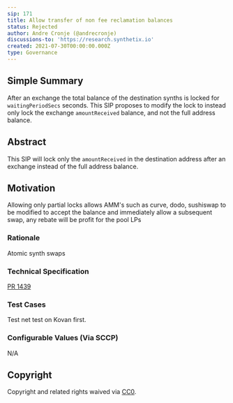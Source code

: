 ```yaml
---
sip: 171
title: Allow transfer of non fee reclamation balances
status: Rejected
author: Andre Cronje (@andrecronje)
discussions-to: 'https://research.synthetix.io'
created: 2021-07-30T00:00:00.000Z
type: Governance
---
```


<!--You can leave these HTML comments in your merged SIP and delete the visible duplicate text guides, they will not appear and may be helpful to refer to if you edit it again. This is the suggested template for new SIPs. Note that an SIP number will be assigned by an editor. When opening a pull request to submit your SIP, please use an abbreviated title in the filename, `sip-draft_title_abbrev.md`. The title should be 44 characters or less.-->

## Simple Summary
After an exchange the total balance of the destination synths is locked for `waitingPeriodSecs` seconds. This SIP proposes to modify the lock to instead only lock the exchange `amountReceived` balance, and not the full address balance.

## Abstract
This SIP will lock only the `amountReceived` in the destination address after an exchange instead of the full address balance.

## Motivation
Allowing only partial locks allows AMM's such as curve, dodo, sushiswap to be modified to accept the balance and immediately allow a subsequent swap, any rebate will be profit for the pool LPs

### Rationale
Atomic synth swaps

### Technical Specification
[PR 1439](https://github.com/Synthetixio/synthetix/pull/1439/files)

### Test Cases
<!--Test cases for an implementation are mandatory for SIPs but can be included with the implementation..-->
Test net test on Kovan first. 

### Configurable Values (Via SCCP)
<!--Please list all values configurable via SCCP under this implementation.-->
N/A

## Copyright
Copyright and related rights waived via [CC0](https://creativecommons.org/publicdomain/zero/1.0/).
